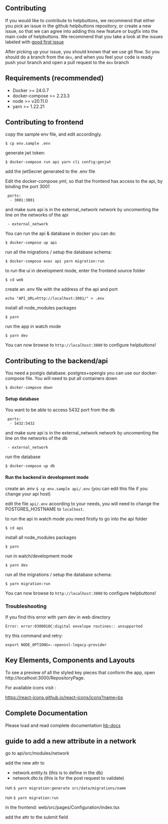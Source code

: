 ## Contributing
If you would like to contribute to helpbuttons, we recommend that either you pick an issue in the github helpbuttons repository, or create a new issue, so that we can agree into adding this new feature or bugfix into the main code of helpbuttons. We recommend that you take a look at the issues labeled with [good first issue](https://github.com/helpbuttons/helpbuttons/issues?q=is%3Aopen+is%3Aissue+label%3A%22good+first+issue%22)

After picking up your issue, you should known that we use git flow. So you should do a branch from the `dev`, and when you feel your code is ready push your branch and open a pull request to the `dev` branch

## Requirements (recommended)
 - Docker >= 24.0.7
 - docker-compose >= 2.23.3
 - node >= v20.11.0
 - yarn >= 1.22.21 

## Contributing to frontend

copy the sample env file, and edit accordingly.

`$ cp env.sample .env`

generate jwt token:

`$ docker-compose run api yarn cli config:genjwt`

add the jwtSecret generated to the .env file

Edit the docker-compose.yml, so that the frontend has access to the api, by binding the port 3001
```
 ports: 
  - 3001:3001
```

and make sure api is in the external_network network by uncomenting the line on the networks of the api

` - external_network`

You can run the api & database in docker you can do:

`$ docker-compose up api`

run all the migrations / setup the database schema:

`$ docker-compose exec api yarn migration:run`

to run the ui in development mode, enter the frontend source folder

`$ cd web`

create an .env file with the address of the api and port

`echo "API_URL=http://localhost:3001/" > .env`

install all node_modules packages

`$ yarn`

run the app in watch mode

`$ yarn dev`

You can now browse to `http://localhost:3000` to configure helpbuttons!
## Contributing to the backend/api
You need a postgis database. postgres+opengis you can use our docker-compose file. You will need to put all containers down

`$ docker-compose down`

#### Setup database

You want to be able to access 5432 port from the db
```
 ports: 
  - 5432:5432
```

and make sure api is in the external_network network by uncomenting the line on the networks of the db

` - external_network`

run the database

`$ docker-compose up db`

#### Run the backend in development mode

create an .env 
`$ cp env.sample api/.env` (you can edit this file if you change your api host)

edit the file `api/.env` acoording to your needs, you will need to change the POSTGRES_HOSTNAME to `localhost`.

to run the api in watch mode you need firstly to go into the api folder

`$ cd api`

install all node_modules packages

`$ yarn`

run in watch/development mode

`$ yarn dev`

run all the migrations / setup the database schema:

`$ yarn migration:run`

You can now browse to `http://localhost:3000` to configure helpbuttons!

### Troubleshooting

If you find this error with yarn dev in web directory

`Error: error:0308010C:digital envelope routines:: unsupported`

try this command and retry:

`export NODE_OPTIONS=--openssl-legacy-provider`

## Key Elements, Components and Layouts

To see a preview of all the styled key pieces that conform the app, open http://localhost:3000/RepositoryPage.

For available icons visit :

https://react-icons.github.io/react-icons/icons?name=bs

## Complete Documentation

Please load and read complete documentation
[hb-docs](https://github.com/helpbuttons/hb-docs)


## guide to add a new attribute in a network

go to api/src/modules/network

add the new attr to 
 - network.entity.ts (this is to define in the db)
 - network.dto.ts (this is for the post request to validate)

run `$ yarn migration:generate src/data/migrations/name`

run `$ yarn migration:run`

in the frontend:
web/src/pages/Configuration/index.tsx

add the attr to the submit field
